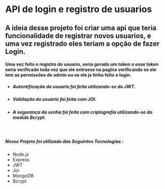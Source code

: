 

<h1> API de login e registro de usuarios </h1>
<h2>A ideia desse projeto foi criar uma api que teria funcionalidade de registrar novos usuarios,
e uma vez registrado eles teriam a opção de fazer Login.</h2>

<h4> Uma vez feito o registro do usuario, seria gerado um token e esse token seria verificado toda vez que ele
entrasse na pagina verificando se ele tem as permissões de admin ou se ele ja tinha feito o login. </h4>


  - <h5> Autentificação do usuario foi feita utilizando-se do JWT. </h5>
  - <h5> Validação do usuario foi feita com JOI. </h5>
  - <h5> A segurança da senha foi feita com criptografia utilizando-se do module Bcrypt. </h5>

<br>
<h5>Nesse Projeto foi utilizado das Seguintes Tecnologias : </h5>


-  Node.js
-  Express
-  JWT
-  Joi
-  MongoDB
-  Bcrypt



